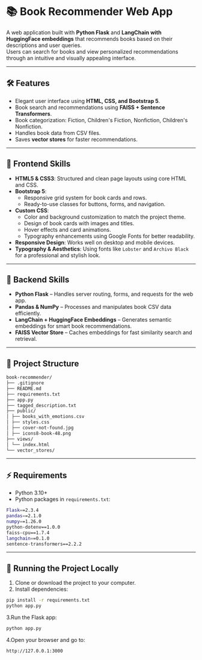 # 📚 Book Recommender Web App

A web application built with **Python Flask** and **LangChain with HuggingFace embeddings** that recommends books based on their descriptions and user queries.  
Users can search for books and view personalized recommendations through an intuitive and visually appealing interface.


---

## 🛠️ Features
- Elegant user interface using **HTML, CSS, and Bootstrap 5**.  
- Book search and recommendations using **FAISS + Sentence Transformers**.  
- Book categorization: Fiction, Children's Fiction, Nonfiction, Children's Nonfiction.  
- Handles book data from CSV files.  
- Saves **vector stores** for faster recommendations.

---

## 🌟 Frontend Skills
- **HTML5 & CSS3**: Structured and clean page layouts using core HTML and CSS.  
- **Bootstrap 5**:  
  - Responsive grid system for book cards and rows.  
  - Ready-to-use classes for buttons, forms, and navigation.  
- **Custom CSS**:  
  - Color and background customization to match the project theme.  
  - Design of book cards with images and titles.  
  - Hover effects and card animations.  
  - Typography enhancements using Google Fonts for better readability.  
- **Responsive Design**: Works well on desktop and mobile devices.  
- **Typography & Aesthetics**: Using fonts like `Lobster` and `Archivo Black` for a professional and stylish look.

---

## 🧰 Backend Skills
- **Python Flask** – Handles server routing, forms, and requests for the web app.  
- **Pandas & NumPy** – Processes and manipulates book CSV data efficiently.  
- **LangChain + HuggingFace Embeddings** – Generates semantic embeddings for smart book recommendations.  
- **FAISS Vector Store** – Caches embeddings for fast similarity search and retrieval.

---

## 📂 Project Structure
```bash
book-recommender/
├── .gitignore
├── README.md
├── requirements.txt
├── app.py
├── tagged_description.txt
├── public/
│ ├── books_with_emotions.csv
│ ├── styles.css
│ ├── cover-not-found.jpg
│ ├── icons8-book-48.png
├── views/
│ └── index.html
└── vector_stores/
```

---

## ⚡ Requirements
- Python 3.10+
- Python packages in `requirements.txt`:
```bash
Flask==2.3.4
pandas==2.1.0
numpy==1.26.0
python-dotenv==1.0.0
faiss-cpu==1.7.4
langchain==0.1.0
sentence-transformers==2.2.2
```


---

## 🚀 Running the Project Locally
1. Clone or download the project to your computer.  
2. Install dependencies:
```bash
pip install -r requirements.txt
python app.py
```
3.Run the Flask app:
```bash
python app.py
```
4.Open your browser and go to:
```bash
http://127.0.0.1:3000
```


